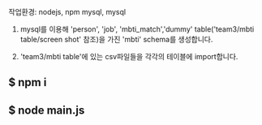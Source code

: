 작업환경: nodejs, npm mysql, mysql 

1. mysql를 이용해 'person', 'job', 'mbti_match','dummy' table('team3/mbti table/screen shot' 참조)을 가진 'mbti' schema를 생성합니다.


2. 'team3/mbti table'에 있는 csv파일들을 각각의 테이블에 import합니다.


## $ npm i


## $ node main.js
